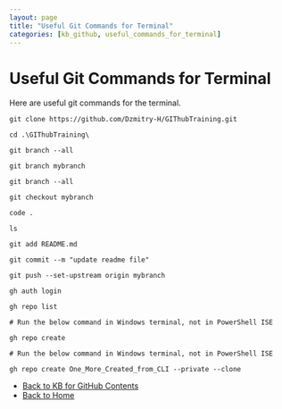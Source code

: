 ```yaml
---
layout: page
title: "Useful Git Commands for Terminal"
categories: [kb_github, useful_commands_for_terminal]
---
```

# Useful Git Commands for Terminal
Here are useful git commands for the terminal.

```git
git clone https://github.com/Dzmitry-H/GIThubTraining.git

cd .\GIThubTraining\

git branch --all

git branch mybranch

git branch --all

git checkout mybranch

code .

ls

git add README.md

git commit --m "update readme file"

git push --set-upstream origin mybranch

gh auth login

gh repo list

# Run the below command in Windows terminal, not in PowerShell ISE

gh repo create

# Run the below command in Windows terminal, not in PowerShell ISE

gh repo create One_More_Created_from_CLI --private --clone
```
- [Back to KB for GitHub Contents](https://dzmitry-h.github.io/personalbrand/kb_github/)
- [Back to Home](https://dzmitry-h.github.io/personalbrand/)
